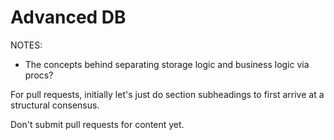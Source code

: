 # Advanced DB #

NOTES:
* The concepts behind separating storage logic and business logic via procs?


For pull requests, initially let's just do section subheadings to first arrive at a structural consensus.

Don't submit pull requests for content yet.
